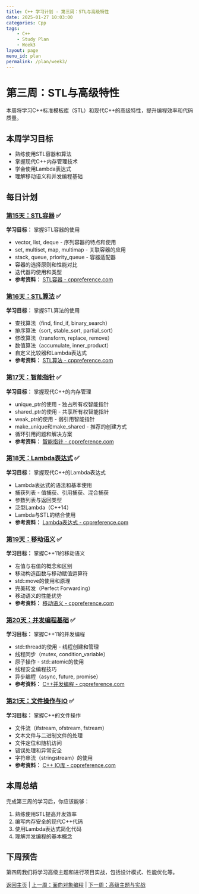 ```yaml
---
title: C++ 学习计划 - 第三周：STL与高级特性
date: 2025-01-27 10:03:00
categories: Cpp
tags:
    - C++ 
    - Study Plan
    - Week3
layout: page
menu_id: plan
permalink: /plan/week3/
---
```


# 第三周：STL与高级特性

本周将学习C++标准模板库（STL）和现代C++的高级特性，提升编程效率和代码质量。

## 本周学习目标
- 熟练使用STL容器和算法
- 掌握现代C++内存管理技术
- 学会使用Lambda表达式
- 理解移动语义和并发编程基础

## 每日计划

### [第15天：STL容器](/plan/week3/day15/) ✅
**学习目标：** 掌握STL容器的使用
- vector, list, deque - 序列容器的特点和使用
- set, multiset, map, multimap - 关联容器的应用
- stack, queue, priority_queue - 容器适配器
- 容器的选择原则和性能对比
- 迭代器的使用和类型
- **参考资料：** [STL容器 - cppreference.com](https://en.cppreference.com/w/cpp/container)

### [第16天：STL算法](/plan/week3/day16/) ✅
**学习目标：** 掌握STL算法的使用
- 查找算法（find, find_if, binary_search）
- 排序算法（sort, stable_sort, partial_sort）
- 修改算法（transform, replace, remove）
- 数值算法（accumulate, inner_product）
- 自定义比较器和Lambda表达式
- **参考资料：** [STL算法 - cppreference.com](https://en.cppreference.com/w/cpp/algorithm)

### [第17天：智能指针](/plan/week3/day17/) ✅
**学习目标：** 掌握现代C++的内存管理
- unique_ptr的使用 - 独占所有权智能指针
- shared_ptr的使用 - 共享所有权智能指针
- weak_ptr的使用 - 弱引用智能指针
- make_unique和make_shared - 推荐的创建方式
- 循环引用问题和解决方案
- **参考资料：** [智能指针 - cppreference.com](https://en.cppreference.com/w/cpp/memory)

### [第18天：Lambda表达式](/plan/week3/day18/) ✅
**学习目标：** 掌握现代C++的Lambda表达式
- Lambda表达式的语法和基本使用
- 捕获列表 - 值捕获、引用捕获、混合捕获
- 参数列表与返回类型
- 泛型Lambda（C++14）
- Lambda与STL的结合使用
- **参考资料：** [Lambda表达式 - cppreference.com](https://en.cppreference.com/w/cpp/language/lambda)

### [第19天：移动语义](/plan/week3/day19/) ✅
**学习目标：** 掌握C++11的移动语义
- 左值与右值的概念和区别
- 移动构造函数与移动赋值运算符
- std::move的使用和原理
- 完美转发（Perfect Forwarding）
- 移动语义的性能优势
- **参考资料：** [移动语义 - cppreference.com](https://en.cppreference.com/w/cpp/language/move_constructor)

### [第20天：并发编程基础](/plan/week3/day20/) ✅
**学习目标：** 掌握C++11的并发编程
- std::thread的使用 - 线程创建和管理
- 线程同步（mutex, condition_variable）
- 原子操作 - std::atomic的使用
- 线程安全编程技巧
- 异步编程（async, future, promise）
- **参考资料：** [C++并发编程 - cppreference.com](https://en.cppreference.com/w/cpp/thread)

### [第21天：文件操作与IO](/plan/week3/day21/) ✅
**学习目标：** 掌握C++的文件操作
- 文件流（ifstream, ofstream, fstream）
- 文本文件与二进制文件的处理
- 文件定位和随机访问
- 错误处理和异常安全
- 字符串流（stringstream）的使用
- **参考资料：** [C++ IO库 - cppreference.com](https://en.cppreference.com/w/cpp/io)

## 本周总结
完成第三周的学习后，你应该能够：
1. 熟练使用STL提高开发效率
2. 编写内存安全的现代C++代码
3. 使用Lambda表达式简化代码
4. 理解并发编程的基本概念

## 下周预告
第四周我们将学习高级主题和进行项目实战，包括设计模式、性能优化等。

[返回主页](/plan/) | [上一周：面向对象编程](/plan/week2/) | [下一周：高级主题与实战](/plan/week4/)
